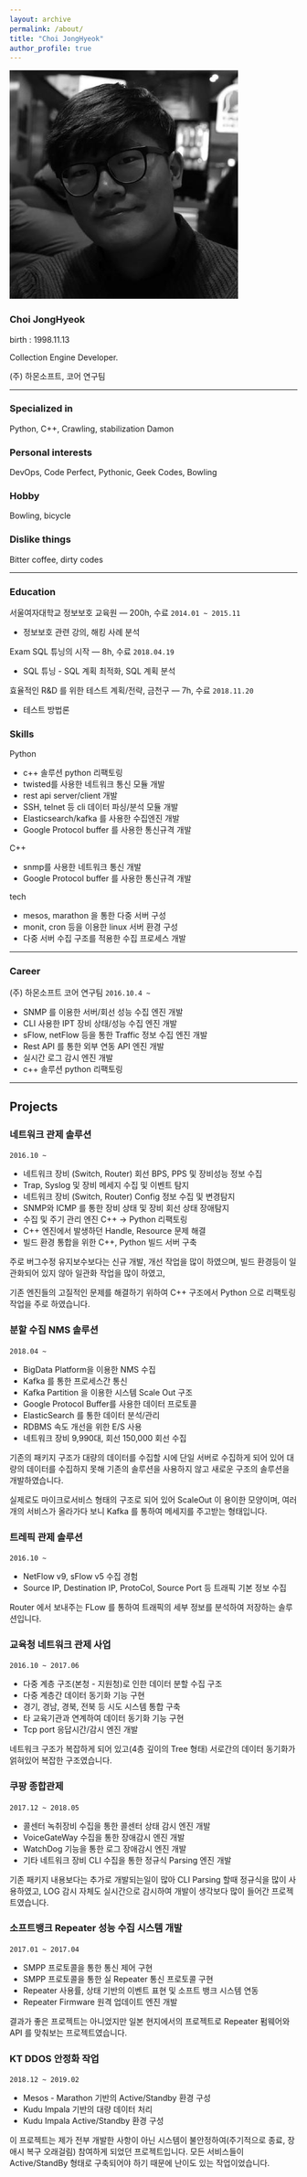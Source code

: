 ```yaml
---
layout: archive
permalink: /about/
title: "Choi JongHyeok"
author_profile: true
---
```


![no_support_completion](/assets/img/41746152.jpg)

### Choi JongHyeok

birth : 1998.11.13

Collection Engine Developer. 

(주) 하몬소프트, 코어 연구팀

---

### Specialized in
Python, C++, Crawling, stabilization Damon

### Personal interests
DevOps, Code Perfect, Pythonic, Geek Codes, Bowling

### Hobby
Bowling, bicycle

### Dislike things
Bitter coffee, dirty codes

---

### Education

서울여자대학교 정보보호 교육원 — 200h, 수료
`2014.01 ~ 2015.11`
- 정보보호 관련 강의, 해킹 사례 분석

Exam SQL 튜닝의 시작 — 8h, 수료
`2018.04.19`
- SQL 튜닝 - SQL 계획 최적화, SQL 계획 분석

효율적인 R&D 를 위한 테스트 계획/전략, 금천구 — 7h, 수료
`2018.11.20`
- 테스트 방법론

### Skills

Python
- c++ 솔루션 python 리팩토링
- twisted를 사용한 네트워크 통신 모듈 개발
- rest api server/client 개발
- SSH, telnet 등 cli 데이터 파싱/분석 모듈 개발
- Elasticsearch/kafka 를 사용한 수집엔진 개발
- Google Protocol buffer 를 사용한 통신규격 개발

C++
- snmp를 사용한 네트워크 통신 개발
- Google Protocol buffer 를 사용한 통신규격 개발

tech
- mesos, marathon 을 통한 다중 서버 구성
- monit, cron 등을 이용한 linux 서버 환경 구성
- 다중 서버 수집 구조를 적용한 수집 프로세스 개발

---

### Career
(주) 하몬소프트 코어 연구팀 
`2016.10.4 ~`
- SNMP 를 이용한 서버/회선 성능 수집 엔진 개발
- CLI 사용한 IPT 장비 상태/성능 수집 엔진 개발
- sFlow, netFlow 등을 통한 Traffic 정보 수집 엔진 개발
- Rest API 를 통한 외부 연동 API 엔진 개발
- 실시간 로그 감시 엔진 개발
- c++ 솔루션 python 리팩토링

---

## Projects

### 네트워크 관제 솔루션
`2016.10 ~`
- 네트워크 장비 (Switch, Router) 회선 BPS, PPS 및 장비성능 정보 수집
- Trap, Syslog 및 장비 메세지 수집 및 이벤트 탐지
- 네트워크 장비 (Switch, Router) Config 정보 수집 및 변경탐지
- SNMP와 ICMP 를 통한 장비 상태 및 장비 회선 상태 장애탐지
- 수집 및 주기 관리 엔진 C++ -> Python 리팩토링
- C++ 엔진에서 발생하던 Handle, Resource 문제 해결
- 빌드 환경 통합을 위한 C++, Python 빌드 서버 구축

주로 버그수정 유지보수보다는 신규 개발, 개선 작업을 많이 하였으며,
빌드 환경등이 일관화되어 있지 않아 일관화 작업을 많이 하였고,

기존 엔진들의 고질적인 문제를 해결하기 위하여 C++ 구조에서 Python 으로 리팩토링 작업을 주로 하였습니다.


### 분할 수집 NMS 솔루션
`2018.04 ~`
- BigData Platform을 이용한 NMS 수집
- Kafka 를 통한 프로세스간 통신
- Kafka Partition 을 이용한 시스템 Scale Out 구조
- Google Protocol Buffer를 사용한 데이터 프로토콜
- ElasticSearch 를 통한 데이터 분석/관리
- RDBMS 속도 개선을 위한 E/S 사용
- 네트워크 장비 9,990대, 회선 150,000 회선 수집

기존의 패키지 구조가 대량의 데이터를 수집할 시에 단일 서버로 수집하게 되어 있어 대량의 데이터를 수집하지 못해 기존의 솔루션을 사용하지 않고 새로운 구조의 솔루션을 개발하였습니다.

실제로도 마이크로서비스 형태의 구조로 되어 있어 ScaleOut 이 용이한 모양이며, 여러개의 서비스가 올라가다 보니 Kafka 를 통하여 메세지를 주고받는 형태입니다.

### 트레픽 관제 솔루션
`2016.10 ~`
- NetFlow v9, sFlow v5 수집 경험
- Source IP, Destination IP, ProtoCol, Source Port 등 트래픽 기본 정보 수집

Router 에서 보내주는 FLow 를 통하여 트래픽의 세부 정보를 분석하여 저장하는 솔루션입니다.


### 교육청 네트워크 관제 사업
`2016.10 ~ 2017.06`
- 다중 계층 구조(본청 - 지원청)로 인한 데이터 분할 수집 구조
- 다중 계층간 데이터 동기화 기능 구현
- 경기, 경남, 경북, 전북 등 시도 시스템 통합 구축
- 타 교육기관과 연계하여 데이터 동기화 기능 구현
- Tcp port 응답시간/감시 엔진 개발

네트워크 구조가 복잡하게 되어 있고(4층 깊이의 Tree 형태) 서로간의 데이터 동기화가 얽혀있어 복잡한 구조였습니다.


### 쿠팡 종합관제
`2017.12 ~ 2018.05`
- 콜센터 녹취장비 수집을 통한 콜센터 상태 감시 엔진 개발
- VoiceGateWay 수집을 통한 장애감시 엔진 개발
- WatchDog 기능을 통한 로그 장애감시 엔진 개발
- 기타 네트워크 장비 CLI 수집을 통한 정규식 Parsing 엔진 개발

기존 패키지 내용보다는 추가로 개발되는일이 많아 CLI Parsing 할때 정규식을 많이 사용하였고, LOG 감시 자체도 실시간으로 감시하여 개발이 생각보다 많이 들어간 프로젝트였습니다.


### 소프트뱅크 Repeater 성능 수집 시스템 개발
`2017.01 ~ 2017.04`
- SMPP 프로토콜을 통한 통신 제어 구현
- SMPP 프로토콜을 통한 실 Repeater 통신 프로토콜 구현
- Repeater 사용률, 상태 기반의 이벤트 표현 및 소프트 뱅크 시스템 연동
- Repeater Firmware 원격 업데이트 엔진 개발

결과가 좋은 프로젝트는 아니었지만 일본 현지에서의 프로젝트로 Repeater 펌웨어와 API 를 맞춰보는 프로젝트였습니다.


### KT DDOS 안정화 작업
`2018.12 ~ 2019.02`
- Mesos - Marathon 기반의 Active/Standby 환경 구성
- Kudu Impala 기반의 대량 데이터 처리
- Kudu Impala Active/Standby 환경 구성

이 프로젝트는 제가 전부 개발한 사항이 아닌 시스템이 불안정하여(주기적으로 종료, 장애시 복구 오래걸림) 참여하게 되었던 프로젝트입니다.
모든 서비스들이 Active/StandBy 형태로 구축되어야 하기 때문에 난이도 있는 작업이었습니다.